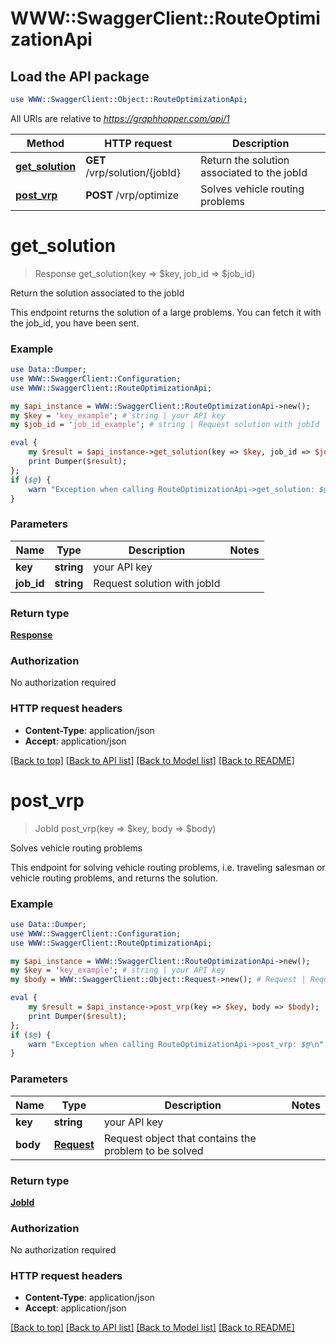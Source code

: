 # WWW::SwaggerClient::RouteOptimizationApi

## Load the API package
```perl
use WWW::SwaggerClient::Object::RouteOptimizationApi;
```

All URIs are relative to *https://graphhopper.com/api/1*

Method | HTTP request | Description
------------- | ------------- | -------------
[**get_solution**](RouteOptimizationApi.md#get_solution) | **GET** /vrp/solution/{jobId} | Return the solution associated to the jobId
[**post_vrp**](RouteOptimizationApi.md#post_vrp) | **POST** /vrp/optimize | Solves vehicle routing problems


# **get_solution**
> Response get_solution(key => $key, job_id => $job_id)

Return the solution associated to the jobId

This endpoint returns the solution of a large problems. You can fetch it with the job_id, you have been sent. 

### Example 
```perl
use Data::Dumper;
use WWW::SwaggerClient::Configuration;
use WWW::SwaggerClient::RouteOptimizationApi;

my $api_instance = WWW::SwaggerClient::RouteOptimizationApi->new();
my $key = 'key_example'; # string | your API key
my $job_id = 'job_id_example'; # string | Request solution with jobId

eval { 
    my $result = $api_instance->get_solution(key => $key, job_id => $job_id);
    print Dumper($result);
};
if ($@) {
    warn "Exception when calling RouteOptimizationApi->get_solution: $@\n";
}
```

### Parameters

Name | Type | Description  | Notes
------------- | ------------- | ------------- | -------------
 **key** | **string**| your API key | 
 **job_id** | **string**| Request solution with jobId | 

### Return type

[**Response**](Response.md)

### Authorization

No authorization required

### HTTP request headers

 - **Content-Type**: application/json
 - **Accept**: application/json

[[Back to top]](#) [[Back to API list]](../README.md#documentation-for-api-endpoints) [[Back to Model list]](../README.md#documentation-for-models) [[Back to README]](../README.md)

# **post_vrp**
> JobId post_vrp(key => $key, body => $body)

Solves vehicle routing problems

This endpoint for solving vehicle routing problems, i.e. traveling salesman or vehicle routing problems, and returns the solution. 

### Example 
```perl
use Data::Dumper;
use WWW::SwaggerClient::Configuration;
use WWW::SwaggerClient::RouteOptimizationApi;

my $api_instance = WWW::SwaggerClient::RouteOptimizationApi->new();
my $key = 'key_example'; # string | your API key
my $body = WWW::SwaggerClient::Object::Request->new(); # Request | Request object that contains the problem to be solved

eval { 
    my $result = $api_instance->post_vrp(key => $key, body => $body);
    print Dumper($result);
};
if ($@) {
    warn "Exception when calling RouteOptimizationApi->post_vrp: $@\n";
}
```

### Parameters

Name | Type | Description  | Notes
------------- | ------------- | ------------- | -------------
 **key** | **string**| your API key | 
 **body** | [**Request**](Request.md)| Request object that contains the problem to be solved | 

### Return type

[**JobId**](JobId.md)

### Authorization

No authorization required

### HTTP request headers

 - **Content-Type**: application/json
 - **Accept**: application/json

[[Back to top]](#) [[Back to API list]](../README.md#documentation-for-api-endpoints) [[Back to Model list]](../README.md#documentation-for-models) [[Back to README]](../README.md)

